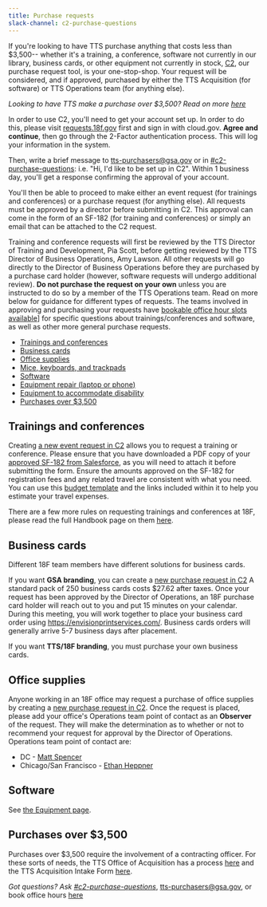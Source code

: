 ```yaml
---
title: Purchase requests
slack-channel: c2-purchase-questions
---
```


If you're looking to have TTS purchase anything that costs less than $3,500-- whether it's a training, a conference, software not currently in our library, business cards, or other equipment not currently in stock, [C2](https://requests.18f.gov), our purchase request tool, is your one-stop-shop. Your request will be considered, and if approved, purchased by either the TTS Acquisition (for software) or TTS Operations team (for anything else).

*Looking to have TTS make a purchase over $3,500? Read on more [here](#purchases-over-3500)*

In order to use C2, you'll need to get your account set up. In order to do this, please visit [requests.18f.gov](https://requests.18f.gov) first and sign in with cloud.gov. **Agree and continue**, then go through the 2-Factor authentication process. This will log your information in the system.

Then, write a brief message to [tts-purchasers@gsa.gov](mailto:tts-purchasers@gsa.gov) or in [#c2-purchase-questions](https://gsa-tts.slack.com/messages/C0E1APHGU/): i.e. "Hi, I'd like to be set up in C2". Within 1 business day, you'll get a response confirming the approval of your account.

You'll then be able to proceed to make either an event request (for trainings and conferences) or a purchase request (for anything else). All requests must be approved by a director before submitting in C2. This approval can come in the form of an SF-182 (for training and conferences) or simply an email that can be attached to the C2 request.

Training and conference requests will first be reviewed by the TTS Director of Training and Development, Pia Scott, before getting reviewed by the TTS Director of Business Operations, Amy Lawson. All other requests will go directly to the Director of Business Operations before they are purchased by a purchase card holder (however, software requests will undergo additional review).  **Do not purchase the request on your own** unless you are instructed to do so by a member of the TTS Operations team. Read on more below for guidance for different types of requests. The teams involved in approving and purchasing your requests have [bookable office hour slots available](https://sites.google.com/a/gsa.gov/tts-office-hours/)] for specific questions about trainings/conferences and software, as well as other more general purchase requests.

* [Trainings and conferences](#trainings-and-conferences)
* [Business cards](#business-cards)
* [Office supplies](#office-supplies)
* [Mice, keyboards, and trackpads](/equipment/#mice-keyboards-and-trackpads)
* [Software](#software)
* [Equipment repair (laptop or phone)](/equipment/#repairs)
* [Equipment to accommodate disability](/equipment/#equipment-to-accommodate-disability)
* [Purchases over $3,500](#purchases-over-3500)

## Trainings and conferences

Creating [a new event request in C2](https://requests.18f.gov/gsa18f/events/new) allows you to request a training or conference. Please ensure that you have downloaded a PDF copy of your [approved SF-182 from Salesforce](/professional-development-and-training/#create-your-individual-development-plan-idp), as you will need to attach it before submitting the form. Ensure the amounts approved on the SF-182 for registration fees and any related travel are consistent with what you need. You can use this [budget template](https://docs.google.com/spreadsheets/d/1uJaGMXJOwURruaPdV7PU5B7Q22_iyF8Q2Gk2uamDG8Y/edit#gid=0) and the links included within it to help you estimate your travel expenses.

There are a few more rules on requesting trainings and conferences at 18F, please read the full Handbook page on them [here](/professional-development-and-training/#professional-development-training).

## Business cards

Different 18F team members have different solutions for business cards.

If you want **GSA branding**, you can create a [new purchase request in C2](https://requests.18f.gov/gsa18f/procurements/new) A standard pack of 250 business cards costs $27.62 after taxes. Once your request has been approved by the Director of Operations, an 18F purchase card holder will reach out to you and put 15 minutes on your calendar. During this meeting, you will work together to place your business card order using https://envisionprintservices.com/. Business cards orders will generally arrive 5-7 business days after placement.

If you want **TTS/18F branding**, you must purchase your own business cards.

## Office supplies

Anyone working in an 18F office may request a purchase of office supplies by creating a [new purchase request in C2](https://requests.18f.gov/gsa18f/procurements/new). Once the request is placed, please add your office's Operations team point of contact as an **Observer** of the request. They will make the determination as to whether or not to recommend your request for approval by the Director of Operations. Operations team point of contact are:

* DC - [Matt Spencer](mailto:matthew.spencer@gsa.gov)
* Chicago/San Francisco - [Ethan Heppner](mailto:ethan.heppner@gsa.gov)

## Software

See [the Equipment page](../equipment/#software).

## Purchases over $3,500

Purchases over $3,500 require the involvement of a contracting officer. For these sorts of needs, the TTS Office of Acquisition has a process [here](https://acqstack-journeymap.18f.gov/internal-clients/intake/) and the TTS Acquisition Intake Form [here](https://docs.google.com/forms/d/e/1FAIpQLSeGoLWQ_6yEmxlrHuztlZWH6sX3t_0J0PPnzZxhwlK6nq1KoQ/viewform). 

*Got questions? Ask [#c2-purchase-questions](https://gsa-tts.slack.com/messages/C0E1APHGU/)*, [tts-purchasers@gsa.gov](mailto:tts-purchasers@gsa.gov), or book office hours [here](https://sites.google.com/a/gsa.gov/tts-office-hours/)
